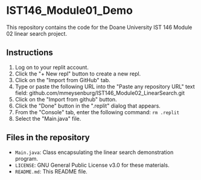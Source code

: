 # IST146_Module01_Demo

This repository contains the code for the Doane University IST 146 Module 02 linear search project. 

## Instructions

1. Log on to your replit account. 
2. Click the "+ New repl" button to create a new repl. 
3. Click on the "Import from GitHub" tab. 
4. Type or paste the following URL into the "Paste any repository URL" text field: github.com/mmeysenburg/IST146_Module02_LinearSearch.git
5. Click on the "Import from github" button.
6. Click the "Done" button in the ".replit" dialog that appears.
7. From the "Console" tab, enter the following command: `rm .replit`
8. Select the "Main.java" file. 


## Files in the repository

* `Main.java`: Class encapsulating the linear search demonstration program.
* `LICENSE`: GNU General Public License v3.0 for these materials.
* `README.md`: This README file.